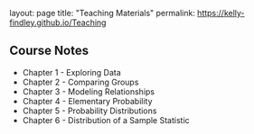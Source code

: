 layout: page
title: "Teaching Materials"
permalink: https://kelly-findley.github.io/Teaching

## Course Notes

 - Chapter 1 - Exploring Data
 - Chapter 2 - Comparing Groups
 - Chapter 3 - Modeling Relationships
 - Chapter 4 - Elementary Probability
 - Chapter 5 - Probability Distributions
 - Chapter 6 - Distribution of a Sample Statistic
